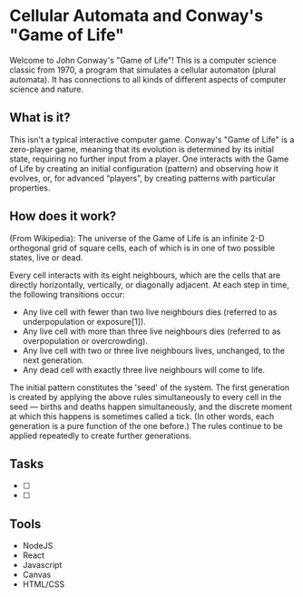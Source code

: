 # Cellular Automata and Conway's "Game of Life"
Welcome to John Conway's "Game of Life"! This is a computer science classic from 1970, a program that simulates a cellular automaton (plural automata). It has connections to all kinds of different aspects of computer science and nature.


## What is it?
This isn't a typical interactive computer game. Conway's "Game of Life" is a zero-player game, meaning that its evolution is determined by its initial state, requiring no further input from a player. One interacts with the Game of Life by creating an initial configuration (pattern) and observing how it evolves, or, for advanced “players”, by creating patterns with particular properties.


## How does it work?
(From Wikipedia): 
The universe of the Game of Life is an infinite 2-D orthogonal grid of square cells, each of which is in one of two possible states, live or dead.

Every cell interacts with its eight neighbours, which are the cells that are directly horizontally, vertically, or diagonally adjacent. At each step in time, the following transitions occur:

* Any live cell with fewer than two live neighbours dies (referred to as underpopulation or exposure[1]).
* Any live cell with more than three live neighbours dies (referred to as overpopulation or overcrowding).
* Any live cell with two or three live neighbours lives, unchanged, to the next generation.
* Any dead cell with exactly three live neighbours will come to life.

The initial pattern constitutes the 'seed' of the system. The first generation is created by applying the above rules simultaneously to every cell in the seed — births and deaths happen simultaneously, and the discrete moment at which this happens is sometimes called a tick. (In other words, each generation is a pure function of the one before.) The rules continue to be applied repeatedly to create further generations.
## Tasks
- [ ]
- [ ]
## Tools
* NodeJS
* React
* Javascript
* Canvas
* HTML/CSS


